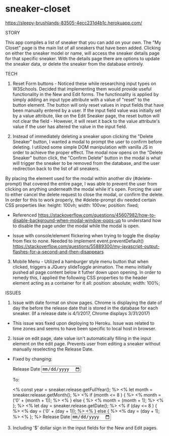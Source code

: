 # sneaker-closet

https://sleepy-brushlands-83505-4ecc231d4b1c.herokuapp.com/

STORY

This app compiles a list of sneaker that you can add on your own. The "My Closet" page is the main list of all sneakers that have been added. Clicking on either the sneaker model or name, will access the sneaker details page for that specific sneaker. With the details page there are options to update the sneaker data, or delete the sneaker from the database entirely.


TECH

1. Reset Form buttons - Noticed these while researching input types on W3Schools. Decided that implementing them would provide useful functionality in the New and Edit forms. The functinoality is applied by simply adding an input type attribute with a value of "reset" to the button element. The button will only reset values in input fields that have been manually entered by a user. If the input field value was initially set by a value attribute, like on the Edit Sneaker page, the reset button will not clear the field - However, it will reset it back to the value attribute's value if the user has altered the value in the input field.

2. Instead of immediately deleting a sneaker upon clicking the "Delete Sneaker" button, I wanted a modal to prompt the user to confirm before deleting. I utilized some simple DOM manipulation with vanilla JS in order to achieve the proper effect. The modal now opens on the "Delete Sneaker" button click, the "Confirm Delete" button in the modal is what will trigger the sneaker to be removed from the database, and the user redirection back to the list of all sneakers.

By placing the element used for the modal within another div (#delete-prompt) that covered the entire page, I was able to prevent the user from clicking on anything underneath the modal while it's open. Forcing the user to either cancel the delete request to close the modal, or confirm the delete. In order for this to work properly, the #delete-prompt div needed certain CSS properties like:
height: 100vh;
width: 100vw;
position: fixed;

- Referenced https://stackoverflow.com/questions/45607982/how-to-disable-background-when-modal-window-pops-up to understand how to disable the page under the modal while the modal is open.

- Issue with console/element flickering when trying to toggle the display from flex to none. Needed to implement event.preventDefault()
https://stackoverflow.com/questions/55889300/my-javascript-output-flashes-for-a-second-and-then-disappears


3. Mobile Menu - Utilized a hamburger style menu button that when clicked, triggers a JQuery slideToggle animation. The menu initially pushed all page content below it futher down upon opening. In order to remedy this, I applied the following CSS properties to the header element acting as a container for it all: position: absolute;
width: 100%;



ISSUES

1. Issue with date format on show pages. Chrome is displaying the date of day the before the release date that is stored in the database for each sneaker. (If a release date is 4/1/2017, Chrome displays 3/31/2017)

- This issue was fixed upon deploying to Heroku. Issue was related to time zones and seems to have been specific to local host in browser.

2. Issue on edit page, date value isn't automatically filling in the input element on the edit page. Prevents user from editing a sneaker without manually reselecting the Release Date.

- Fixed by changing:

  <label>Release Date
    <input type="date" name="release" value="<%= sneaker.release %>">
  </label>

  To:

  <% const year = sneaker.release.getFullYear(); %>
  <% let month = sneaker.release.getMonth(); %>
  <% if (month <= 8 ) { %>
    <% month = ('0' + (month + 1)); %>
  <% } else { %>
    <% month = (month + 1); %>
  <% }; %>
  <% let day = sneaker.release.getDate(); %>
  <% if (day <= 8 ) { %>
    <% day = ('0' + (day + 1)); %>
  <% } else { %>
    <% day = (day + 1); %>
  <% }; %>
  <label>Release Date
    <input type="date" name="release" value="<%= year %>-<%= month %>-<%= day %>">
  </label>

3. Including '$' dollar sign in the input fields for the New and Edit pages.
